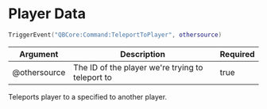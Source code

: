 # Player Data

```lua
TriggerEvent("QBCore:Command:TeleportToPlayer", othersource)
```

| Argument | Description | Required |
| ----------- | ----------- | ----------- |
| @othersource | The ID of the player we're trying to teleport to | true |

Teleports player to a specified to another player.